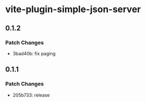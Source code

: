 # vite-plugin-simple-json-server

## 0.1.2

### Patch Changes

- 3bad40b: fix paging

## 0.1.1

### Patch Changes

- 205b733: release
